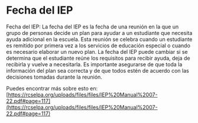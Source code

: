 # Fecha del IEP
Fecha del IEP: La fecha del IEP es la fecha de una reunión en la que un grupo de personas decide un plan para ayudar a un estudiante que necesita ayuda adicional en la escuela. Esta reunión se celebra cuando un estudiante es remitido por primera vez a los servicios de educación especial o cuando es necesario elaborar un nuevo plan. La fecha del IEP puede cambiar si se determina que el estudiante reúne los requisitos para recibir ayuda, deja de recibirla y vuelve a necesitarla. Es importante asegurarse de que toda la información del plan sea correcta y de que todos estén de acuerdo con las decisiones tomadas durante la reunión.

Puedes encontrar más sobre esto en: [https://rcselpa.org/uploads/files/files/IEP%20Manual%2007-22.pdf#page=117](https://rcselpa.org/uploads/files/files/IEP%20Manual%2007-22.pdf#page=117)
